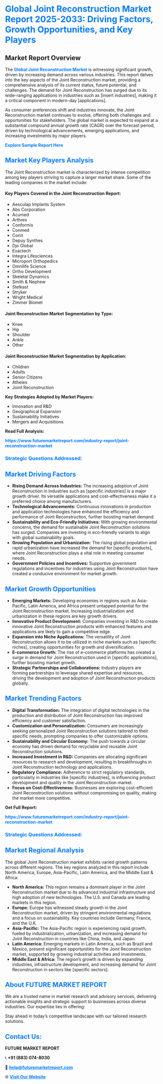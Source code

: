 <h1 style="color: #007BFF;">Global Joint Reconstruction Market Report 2025-2033: Driving Factors, Growth Opportunities, and Key Players</h1>

<section id="overview">
<h2>Market Report Overview</h2>
<p>The <a href="https://www.futuremarketreport.com/industry-report/joint-reconstruction-market" style="color: #007BFF; text-decoration: none;"><strong>Global Joint Reconstruction Market</strong></a> is witnessing significant growth, driven by increasing demand across various industries. This report delves into the key aspects of the Joint Reconstruction market, providing a comprehensive analysis of its current status, future potential, and challenges. The demand for Joint Reconstruction has surged due to its wide-ranging applications in industries such as [insert industries], making it a critical component in modern-day [applications].</p>
<p>As consumer preferences shift and industries innovate, the Joint Reconstruction market continues to evolve, offering both challenges and opportunities for stakeholders. The global market is expected to expand at a substantial compound annual growth rate (CAGR) over the forecast period, driven by technological advancements, emerging applications, and increasing investments by major players.</p>
</section>

<section id="overview">
<p><a href="https://www.futuremarketreport.com/request-sample/reportId=107376" style="color: #007BFF; text-decoration: none;"><strong>Explore Sample Report Here</strong></a></p>
</section>

<section id="key-players">
<h2 style="color: #007BFF;">Market Key Players Analysis</h2>
<p>The Joint Reconstruction market is characterized by intense competition among key players striving to capture a larger market share. Some of the leading companies in the market include:</p>
<h4>Key Players Covered in the Joint Reconstruction Report:</h4>
<ul><li>Aesculap Implants System</li><li>Abs Corporation</li><li>Acumed</li><li>Arthrex</li><li>Conformis</li><li>Conmed</li><li>Corin</li><li>Depuy Synthes</li><li>Djo Global</li><li>Exactech</li><li>Integra Lifesciences</li><li>Microport Orthopedics</li><li>Omnilife Science</li><li>Ortho Development</li><li>Skeletal Dynamics</li><li>Smith &amp; Nephew</li><li>Stelkast</li><li>Stryker</li><li>Wright Medical</li><li>Zimmer Biomet</li></ul>
<h4>Joint Reconstruction Market Segmentation by Type:</h4>
<ul><li>Knee</li><li>Hip</li><li>Shoulder</li><li>Ankle</li><li>Other</li></ul>

<h4>Joint Reconstruction Market Segmentation by Application:</h4>
<ul><li>Children</li><li>Adults</li><li>Senior Citizens</li><li>Atheles</li><li>Joint Reconstruction</li></ul>
<p><strong>Key Strategies Adopted by Market Players:</strong></p>
<ul>
<li>Innovation and R&D</li>
<li>Geographical Expansion</li>
<li>Sustainability Initiatives</li>
<li>Mergers and Acquisitions</li>
</ul>
</section>

<section>
<p><strong>Read Full Analysis: </strong></p><a href="https://www.futuremarketreport.com/industry-report/joint-reconstruction-market" style="color: #007BFF; text-decoration: none;"><strong>https://www.futuremarketreport.com/industry-report/joint-reconstruction-market</strong></a>
<h3 style="color: #007BFF;">Strategic Questions Addressed:</h3>
</section>

<section id="driving-factors">
<h2 style="color: #007BFF;">Market Driving Factors</h2>
<ul>
<li><strong>Rising Demand Across Industries:</strong> The increasing adoption of Joint Reconstruction in industries such as [specific industries] is a major growth driver. Its versatile applications and cost-effectiveness make it a preferred choice among manufacturers.</li>
<li><strong>Technological Advancements:</strong> Continuous innovations in production and application technologies have enhanced the efficiency and performance of Joint Reconstruction, further boosting market demand.</li>
<li><strong>Sustainability and Eco-Friendly Initiatives:</strong> With growing environmental concerns, the demand for sustainable Joint Reconstruction solutions has surged. Companies are investing in eco-friendly variants to align with global sustainability goals.</li>
<li><strong>Growing Population and Urbanization:</strong> The rising global population and rapid urbanization have increased the demand for [specific products], where Joint Reconstruction plays a vital role in meeting consumer needs.</li>
<li><strong>Government Policies and Incentives:</strong> Supportive government regulations and incentives for industries using Joint Reconstruction have created a conducive environment for market growth.</li>
</ul>
</section>

<section id="growth-opportunities">
<h2 style="color: #007BFF;">Market Growth Opportunities</h2>
<ul>
<li><strong>Emerging Markets:</strong> Developing economies in regions such as Asia-Pacific, Latin America, and Africa present untapped potential for the Joint Reconstruction market. Increasing industrialization and urbanization in these regions are key growth drivers.</li>
<li><strong>Innovative Product Development:</strong> Companies investing in R&D to create innovative Joint Reconstruction products with enhanced features and applications are likely to gain a competitive edge.</li>
<li><strong>Expansion into Niche Applications:</strong> The versatility of Joint Reconstruction allows it to be utilized in niche markets such as [specific niches], creating opportunities for growth and diversification.</li>
<li><strong>E-commerce Growth:</strong> The rise of e-commerce platforms has created a surge in demand for Joint Reconstruction used in [specific applications], further boosting market growth.</li>
<li><strong>Strategic Partnerships and Collaborations:</strong> Industry players are forming partnerships to leverage shared expertise and resources, driving the development and adoption of Joint Reconstruction products globally.</li>
</ul>
</section>

<section id="trending-factors">
<h2 style="color: #007BFF;">Market Trending Factors</h2>
<ul>
<li><strong>Digital Transformation:</strong> The integration of digital technologies in the production and distribution of Joint Reconstruction has improved efficiency and customer satisfaction.</li>
<li><strong>Customization and Personalization:</strong> Consumers are increasingly seeking personalized Joint Reconstruction solutions tailored to their specific needs, prompting companies to offer customizable options.</li>
<li><strong>Sustainability and Circular Economy:</strong> The push towards a circular economy has driven demand for recyclable and reusable Joint Reconstruction solutions.</li>
<li><strong>Increased Investment in R&D:</strong> Companies are allocating significant resources to research and development, resulting in breakthroughs in Joint Reconstruction technology and applications.</li>
<li><strong>Regulatory Compliance:</strong> Adherence to strict regulatory standards, particularly in industries like [specific industries], is influencing product development and quality in the Joint Reconstruction market.</li>
<li><strong>Focus on Cost-Effectiveness:</strong> Businesses are exploring cost-efficient Joint Reconstruction solutions without compromising on quality, making the market more competitive.</li>
</ul>
</section>

<section>
<p><strong>Get Full Report: </strong></p><a href="https://www.futuremarketreport.com/industry-report/joint-reconstruction-market" style="color: #007BFF; text-decoration: none;"><strong>https://www.futuremarketreport.com/industry-report/joint-reconstruction-market</strong></a>
<h3 style="color: #007BFF;">Strategic Questions Addressed:</h3>
</section>


<section id="regional-analysis">
<h2 style="color: #007BFF;">Market Regional Analysis</h2>
<p>The global Joint Reconstruction market exhibits varied growth patterns across different regions. The key regions analyzed in this report include North America, Europe, Asia-Pacific, Latin America, and the Middle East & Africa:</p>
<ul>
<li><strong>North America:</strong> This region remains a dominant player in the Joint Reconstruction market due to its advanced industrial infrastructure and high adoption of new technologies. The U.S. and Canada are leading markets in this region.</li>
<li><strong>Europe:</strong> Europe has witnessed steady growth in the Joint Reconstruction market, driven by stringent environmental regulations and a focus on sustainability. Key countries include Germany, France, and the U.K.</li>
<li><strong>Asia-Pacific:</strong> The Asia-Pacific region is experiencing rapid growth, fueled by industrialization, urbanization, and increasing demand for Joint Reconstruction in countries like China, India, and Japan.</li>
<li><strong>Latin America:</strong> Emerging markets in Latin America, such as Brazil and Mexico, present significant opportunities for the Joint Reconstruction market, supported by growing industrial activities and investments.</li>
<li><strong>Middle East & Africa:</strong> The region’s growth is driven by expanding industries, infrastructure development, and increasing demand for Joint Reconstruction in sectors like [specific sectors].</li>
</ul>
</section>

<footer>
<h2 style="color: #007BFF;">About FUTURE MARKET REPORT</h2>
<p>We are a trusted name in market research and advisory services, delivering actionable insights and strategic support to businesses across diverse industries. Our expertise lies in offering:</p>

<p>Stay ahead in today’s competitive landscape with our tailored research solutions.</p>

<h2 style="color: #007BFF;">Contact Us:</h2>
<p><strong>FUTURE MARKET REPORT</strong></p>
<p>📞 <strong>+91 (883) 074-8030</strong></p>
<p>📧 <strong><a href="mailto:help@futuremarketreport.com" style="color: #007BFF;">help@futuremarketreport.com</a></strong></p>
<p>🌐 <strong><a href="https://www.futuremarketreport.com/" style="color: #007BFF;">Visit Our Website</a></strong></p>
</footer>